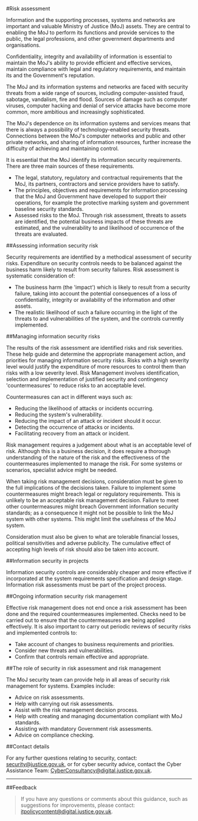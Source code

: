 #Risk assessment

Information and the supporting processes, systems and networks are important and valuable Ministry of Justice (MoJ) assets. They are central to enabling the MoJ to perform its functions and provide services to the public, the legal professions, and other government departments and organisations.

Confidentiality, integrity and availability of information is essential to maintain the MoJ's ability to provide efficient and effective services, maintain compliance with legal and regulatory requirements, and maintain its and the Government's reputation.

The MoJ and its information systems and networks are faced with security threats from a wide range of sources, including computer-assisted fraud, sabotage, vandalism, fire and flood. Sources of damage such as computer viruses, computer hacking and denial of service attacks have become more common, more ambitious and increasingly sophisticated.

The MoJ's dependence on its information systems and services means that there is always a possibility of technology-enabled security threats. Connections between the MoJ's computer networks and public and other private networks, and sharing of information resources, further increase the difficulty of achieving and maintaining control.

It is essential that the MoJ identify its information security requirements. There are three main sources of these requirements.

* The legal, statutory, regulatory and contractual requirements that the MoJ, its partners, contractors and service providers have to satisfy.
* The principles, objectives and requirements for information processing that the MoJ and Government have developed to support their operations, for example the protective marking system and government baseline security standards.
* Assessed risks to the MoJ. Through risk assessment, threats to assets are identified, the potential business impacts of these threats are estimated, and the vulnerability to and likelihood of occurrence of the threats are evaluated.

##Assessing information security risk

Security requirements are identified by a methodical assessment of security risks. Expenditure on security controls needs to be balanced against the business harm likely to result from security failures. Risk assessment is systematic consideration of:

* The business harm (the 'impact') which is likely to result from a security failure, taking into account the potential consequences of a loss of confidentiality, integrity or availability of the information and other assets.
* The realistic likelihood of such a failure occurring in the light of the threats to and vulnerabilities of the system, and the controls currently implemented.

##Managing information security risks

The results of the risk assessment are identified risks and risk severities. These help guide and determine the appropriate management action, and priorities for managing information security risks. Risks with a high severity level would justify the expenditure of more resources to control them than risks with a low severity level. Risk Management involves identification, selection and implementation of justified security and contingency 'countermeasures' to reduce risks to an acceptable level.

Countermeasures can act in different ways such as:

* Reducing the likelihood of attacks or incidents occurring.
* Reducing the system's vulnerability.
* Reducing the impact of an attack or incident should it occur.
* Detecting the occurrence of attacks or incidents.
* Facilitating recovery from an attack or incident.

Risk management requires a judgement about what is an acceptable level of risk. Although this is a business decision, it does require a thorough understanding of the nature of the risk and the effectiveness of the countermeasures implemented to manage the risk. For some systems or scenarios, specialist advice might be needed.

When taking risk management decisions, consideration must be given to the full implications of the decisions taken. Failure to implement some countermeasures might breach legal or regulatory requirements. This is unlikely to be an acceptable risk management decision. Failure to meet other countermeasures might breach Government information security standards; as a consequence it might not be possible to link the MoJ system with other systems. This might limit the usefulness of the MoJ system.

Consideration must also be given to what are tolerable financial losses, political sensitivities and adverse publicity. The cumulative effect of accepting high levels of risk should also be taken into account.

##Information security in projects

Information security controls are considerably cheaper and more effective if incorporated at the system requirements specification and design stage. Information risk assessments must be part of the project process.

##Ongoing information security risk management

Effective risk management does not end once a risk assessment has been done and the required countermeasures implemented. Checks need to be carried out to ensure that the countermeasures are being applied effectively. It is also important to carry out periodic reviews of security risks and implemented controls to:

* Take account of changes to business requirements and priorities.
* Consider new threats and vulnerabilities.
* Confirm that controls remain effective and appropriate.

##The role of security in risk assessment and risk management

The MoJ security team can provide help in all areas of security risk management for systems. Examples include:

* Advice on risk assessments.
* Help with carrying out risk assessments.
* Assist with the risk management decision process.
* Help with creating and managing documentation compliant with MoJ standards.
* Assisting with mandatory Government risk assessments.
* Advice on compliance checking.

##Contact details

For any further questions relating to security, contact: [security@justice.gov.uk](mailto:security@justice.gov.uk), or for cyber security advice, contact the Cyber Assistance Team: [CyberConsultancy@digital.justice.gov.uk](mailto:CyberConsultancy@digital.justice.gov.uk).

---

##Feedback

> If you have any questions or comments about this guidance, such as suggestions for improvements, please contact: [itpolicycontent@digital.justice.gov.uk](mailto:itpolicycontent@digital.justice.gov.uk).

